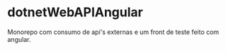 # dotnetWebAPIAngular
Monorepo com consumo de api's externas e um front de teste feito com angular.

